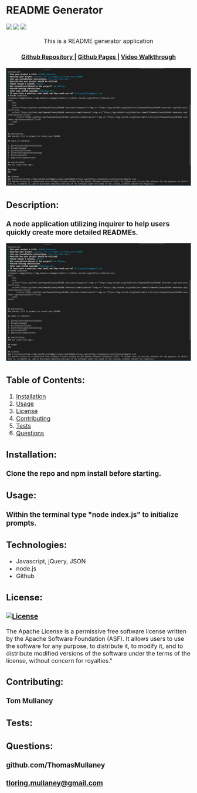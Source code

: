 # README Generator

<div>
  <h4>
    </a>
    <a href="https://github.com/ThomasMullaney/README-Generator/stargazers"><img src="https://img.shields.io/github/stars/ThomasMullaney/README-Generator.svg?style=plasticr"/></a>
    <a href="https://github.com/ThomasMullaney/README-Generator/commits/master"><img src="https://img.shields.io/github/last-commit/ThomasMullaney/README-Generator.svg?style=plasticr"/></a>
        <a href="https://github.com/ThomasMullaney/README-Generator/commits/master"><img src="https://img.shields.io/github/commit-activity/y/ThomasMullaney/README-Generator.svg?style=plasticr"/></a>
</h4>

<p align="center"><font size="3">
This is a README generator application</p>
<div align="center"><a name="menu"></a>
  <h4>
    <a href="https://github.com/ThomasMullaney/README-Generator">
      Github Repository
    </a>
<span> | </span>
<a href="https://thomasmullaney.github.io/README-Generator/">
      Github Pages
    </a>
    <span> | </span>
<a href="https://drive.google.com/file/d/1a72rUw6RnszpkPKlYYCbUsIiGrI2OiIR/view">
      Video Walkthrough
    </a>
  </h4>
</div>

![Screenshot of application demo](img/Capture.PNG)


## Description:
### A node application utilizing inquirer to help users quickly create more detailed READMEs.

![Screenshot of Application](img/Capture.PNG)

## Table of Contents:
     
 1. [Installation](#installation)
 2. [Usage](#usage)
 3. [License](#license)
 4. [Contributing](#contributing)
 5. [Tests](#tests)
 6. [Questions](#questions) 

 ## Installation: 
 ### Clone the repo and npm install before starting.

 ## Usage:
 ### Within the terminal type "node index.js" to initialize prompts.

## Technologies:

<ul>
<li>Javascript, jQuery, JSON</li>
<li>node.js</li>
<li>Github</li>
</ul>

 ## License:
 ### [![License](https://img.shields.io/badge/License-Apache%202.0-blue.svg)](https://opensource.org/licenses/Apache-2.0)
 The Apache License is a permissive free software license written by the Apache Software Foundation (ASF). It allows users to use the software for any purpose, to distribute it, to modify it, and to distribute modified versions of the software under the terms of the license, without concern for royalties."
    
 ## Contributing:
 ### Tom Mullaney

 ## Tests:
 ### 

    
 ## Questions:
 ### github.com/ThomasMullaney
 ### tloring.mullaney@gmail.com
    

